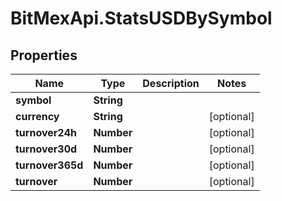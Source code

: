 # BitMexApi.StatsUSDBySymbol

## Properties
Name | Type | Description | Notes
------------ | ------------- | ------------- | -------------
**symbol** | **String** |  | 
**currency** | **String** |  | [optional] 
**turnover24h** | **Number** |  | [optional] 
**turnover30d** | **Number** |  | [optional] 
**turnover365d** | **Number** |  | [optional] 
**turnover** | **Number** |  | [optional] 


